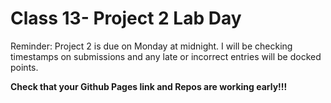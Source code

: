 # Class 13- Project 2 Lab Day
Reminder: Project 2 is due on Monday at midnight. I will be checking timestamps on submissions and any late or incorrect entries will be docked points.

**Check that your Github Pages link and Repos are working early!!!**
